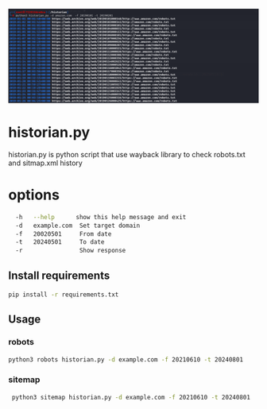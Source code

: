![historian](output.png)
# historian.py
historian.py is python script that use wayback library to check robots.txt and sitmap.xml history   
# options
```bash
  -h   --help      show this help message and exit
  -d   example.com  Set target domain
  -f   20020501     From date
  -t   20240501     To date
  -r                Show response
```
## Install requirements 
 ```bash
 pip install -r requirements.txt
 ```
## Usage
### robots
 ```bash
 python3 robots historian.py -d example.com -f 20210610 -t 20240801
 ```
### sitemap
```bash
 python3 sitemap historian.py -d example.com -f 20210610 -t 20240801
```
